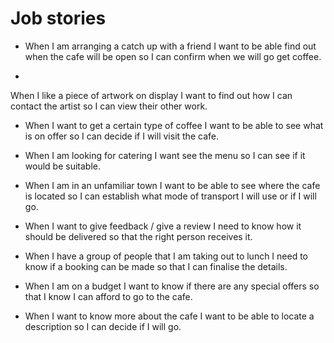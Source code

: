 # Job stories

- When I am arranging a catch up with a friend I want to be able find out when the cafe will be open so I can confirm when we will go get coffee.

-
When I like a piece of artwork on display I want to find out how I can contact the artist so I can view their other work.

- When I want to get a certain type of coffee I want to be able to see what is on offer so I can decide if I will visit the cafe.

- When I am looking for catering I want see the menu so I can see if it would be suitable.

- When I am in an unfamiliar town I want to be able to see where the cafe is located so I can establish what mode of transport I will use or if I will go.

- When I want to give feedback / give a review I need to know how it should be delivered so that the right person receives it.

- When I have a group of people that I am taking out to lunch I need to know if a booking can be made so that I can finalise the details.

- When I am on a budget I want to know if there are any special offers so that I know I can afford to go to the cafe.

- When I want to know more about the cafe I want to be able to locate a description so I can decide if I will go.
